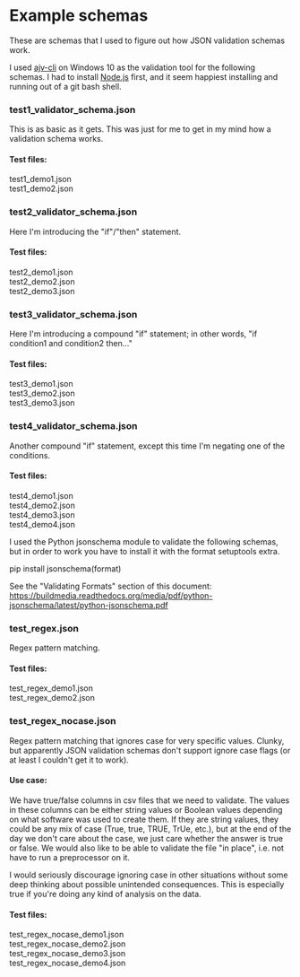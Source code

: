 # Example schemas

These are schemas that I used to figure out how JSON validation schemas work.

I used [ajv-cli](https://github.com/jessedc/ajv-cli) on Windows 10 as the validation tool for the following schemas.  I had to install
[Node.js](https://nodejs.org/en/download/) first, and it seem happiest installing and running out of a git bash shell.


### test1_validator_schema.json

This is as basic as it gets. This was just for me to get in my mind how a validation schema works.

#### Test files:

test1_demo1.json  
test1_demo2.json  



### test2_validator_schema.json

Here I'm introducing the "if"/"then" statement.

#### Test files:

test2_demo1.json  
test2_demo2.json  
test2_demo3.json  



### test3_validator_schema.json

Here I'm introducing a compound "if" statement; in other words, "if condition1 and condition2 then..."

#### Test files:

test3_demo1.json  
test3_demo2.json  
test3_demo3.json  



### test4_validator_schema.json

Another compound "if" statement, except this time I'm negating one of the conditions.

#### Test files:

test4_demo1.json  
test4_demo2.json  
test4_demo3.json  
test4_demo4.json  



I used the Python jsonschema module to validate the following schemas, but in order to work you have to install it with the format setuptools extra.

pip install jsonschema(format)

See the "Validating Formats" section of this document: https://buildmedia.readthedocs.org/media/pdf/python-jsonschema/latest/python-jsonschema.pdf

### test_regex.json

Regex pattern matching. 

#### Test files:

test_regex_demo1.json  
test_regex_demo2.json  



### test_regex_nocase.json

Regex pattern matching that ignores case for very specific values.  Clunky, but apparently JSON validation schemas don't support ignore case flags (or at least I couldn't get it to work).  

#### Use case:

We have true/false columns in csv files that we need to validate. The values in these columns can be either string values or Boolean values depending on what software was used to create them.  If they are string values, they could be any mix of case (True, true, TRUE, TrUe, etc.), but at the end of the day we don't care about the case, we just care whether the answer is true or false.  We would also like to be able to validate the file "in place", i.e. not have to run a preprocessor on it.

I would seriously discourage ignoring case in other situations without some deep thinking about possible unintended consequences.  This is especially true if you're doing any kind of analysis on the data.

#### Test files:

test_regex_nocase_demo1.json  
test_regex_nocase_demo2.json  
test_regex_nocase_demo3.json  
test_regex_nocase_demo4.json  
